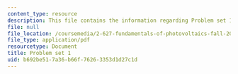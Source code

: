 ```yaml
---
content_type: resource
description: This file contains the information regarding Problem set 1.
file: null
file_location: /coursemedia/2-627-fundamentals-of-photovoltaics-fall-2013/b692be517a36b66f76263353d1d27c1d_MIT2_627F13_pset1.pdf
file_type: application/pdf
resourcetype: Document
title: Problem set 1
uid: b692be51-7a36-b66f-7626-3353d1d27c1d
---
```

